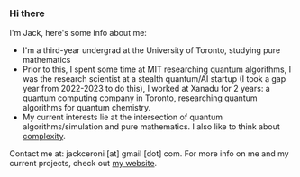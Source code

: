 ### Hi there

I'm Jack, here's some info about me:

- I'm a third-year undergrad at the University of Toronto, studying pure mathematics
- Prior to this, I spent some time at MIT researching quantum algorithms, I was the research scientist at a stealth quantum/AI startup (I took a gap year from 2022-2023 to do this), I worked at Xanadu for 2 years: a quantum computing company in Toronto, researching quantum algorithms for quantum chemistry.
- My current interests lie at the intersection of quantum algorithms/simulation and pure mathematics. I also like to think about [complexity](https://scholar.google.com/citations?user=PRjgI8kAAAAJ&hl=en).

Contact me at: jackceroni [at] gmail [dot] com. For more info on me and my current projects, check out [my website](https://lucaman99.github.io/).
